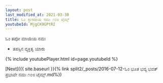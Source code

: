 ```yaml
---
layout: post
last_modified_at: 2021-03-30
title: ಓಂ ಸ್ಥಾನದಾಯ ನಮಃ ೧೦೮ ಟೈಮ್ಸ್
youtubeId: MjgCK9GPtRI
---
```

 
 
 ಓಂ ತಪೋ ಮಾಯೆಯ ನಮಃ  
 
 -  ತಪಸ್ಸಿನ ವ್ಯಕ್ತಿತ್ವ ಯಾರು 
 
  
 
  
 
 
 
 
 
 


{% include youtubePlayer.html id=page.youtubeId %}
 
[Next]({{ site.baseurl }}{% link  split2/_posts/2016-07-12-ಓಂ ಭೂತ ಭವ್ಯ ಭವತ್ ಪ್ರಭಾವೇ ನಮಃ ೧೦೮ ಟೈಮ್ಸ್.md%})
 
